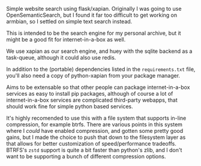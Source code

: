 Simple website search using flask/xapian. Originally I was going to use
OpenSemanticSearch, but I found it far too difficult to get working on armbian,
so I settled on simple text search instead.

This is intended to be the search engine for my personal archive, but it might
be a good fit for internet-in-a-box as well.

We use xapian as our search engine, and huey with the sqlite backend as a
task-queue, although it could also use redis.

In addition to the (portable) dependencies listed in the `requirements.txt`
file, you'll also need a copy of python-xapian from your package manager.

Aims to be extensable so that other people can package internet-in-a-box
services as easy to install pip packages, although of course a lot of
internet-in-a-box services are complicated third-party webapps, that should work
fine for simple python based services.

It's highly recomended to use this with a file system that supports in-line
compression, for example btrfs. There are various points in this system where I
*could* have enabled compression, and gotten some pretty good gains, but I made
the choice to push that down to the filesystem layer as that allows for better
customization of speed/performance tradeoffs. BTRFS's `zstd` support is quite a
bit faster than python's zlib, and I don't want to be supporting a bunch of
different compression options.
